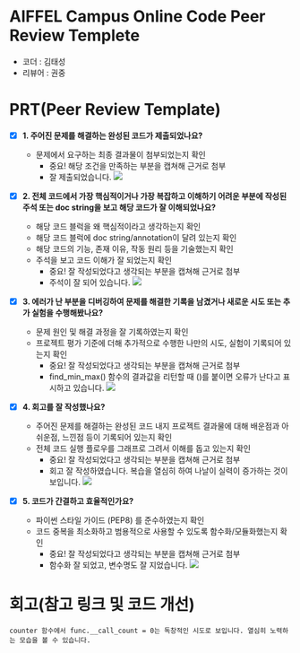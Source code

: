 # AIFFEL Campus Online Code Peer Review Templete
- 코더 : 김태성
- 리뷰어 : 권중


# PRT(Peer Review Template)
- [x]  **1. 주어진 문제를 해결하는 완성된 코드가 제출되었나요?**
    - 문제에서 요구하는 최종 결과물이 첨부되었는지 확인
        - 중요! 해당 조건을 만족하는 부분을 캡쳐해 근거로 첨부
        - 잘 제출되었습니다.
          ![](https://drive.google.com/uc?id=1zBCF48Xp7vzDDjx9mCCbjx-WVNOvNVSO)
    
- [x]  **2. 전체 코드에서 가장 핵심적이거나 가장 복잡하고 이해하기 어려운 부분에 작성된 
주석 또는 doc string을 보고 해당 코드가 잘 이해되었나요?**
    - 해당 코드 블럭을 왜 핵심적이라고 생각하는지 확인
    - 해당 코드 블럭에 doc string/annotation이 달려 있는지 확인
    - 해당 코드의 기능, 존재 이유, 작동 원리 등을 기술했는지 확인
    - 주석을 보고 코드 이해가 잘 되었는지 확인
        - 중요! 잘 작성되었다고 생각되는 부분을 캡쳐해 근거로 첨부
        - 주석이 잘 되어 있습니다.
          ![](https://drive.google.com/uc?id=135EF5OGD8njL0vgP8KVeQhAzGDv8qOkZ)
        
- [x]  **3. 에러가 난 부분을 디버깅하여 문제를 해결한 기록을 남겼거나
새로운 시도 또는 추가 실험을 수행해봤나요?**
    - 문제 원인 및 해결 과정을 잘 기록하였는지 확인
    - 프로젝트 평가 기준에 더해 추가적으로 수행한 나만의 시도, 
    실험이 기록되어 있는지 확인
        - 중요! 잘 작성되었다고 생각되는 부분을 캡쳐해 근거로 첨부
        - find_min_max() 함수의 결과값을 리턴할 때 ()를 붙이면 오류가 난다고 표시하고 있습니다.
          ![](https://drive.google.com/uc?id=1C0d8oVl0VVeZ1MWr3w2aw1V8v6oHrFzn)
        
- [x]  **4. 회고를 잘 작성했나요?**
    - 주어진 문제를 해결하는 완성된 코드 내지 프로젝트 결과물에 대해
    배운점과 아쉬운점, 느낀점 등이 기록되어 있는지 확인
    - 전체 코드 실행 플로우를 그래프로 그려서 이해를 돕고 있는지 확인
        - 중요! 잘 작성되었다고 생각되는 부분을 캡쳐해 근거로 첨부
        - 회고 잘 작성하였습니다. 복습을 열심히 하여 나날이 실력이 증가하는 것이 보입니다.
          ![](https://drive.google.com/uc?id=1UpRlIZgBPC94yzXF2-mPtlOc_n5GAuMI)
        
- [x]  **5. 코드가 간결하고 효율적인가요?**
    - 파이썬 스타일 가이드 (PEP8) 를 준수하였는지 확인
    - 코드 중복을 최소화하고 범용적으로 사용할 수 있도록 함수화/모듈화했는지 확인
        - 중요! 잘 작성되었다고 생각되는 부분을 캡쳐해 근거로 첨부
        - 함수화 잘 되었고, 변수명도 잘 지었습니다.
          ![](https://drive.google.com/uc?id=1DJ636kpkJqZyqzTruNUFdtmlj4HpPpen)


# 회고(참고 링크 및 코드 개선)
```
counter 함수에서 func.__call_count = 0는 독창적인 시도로 보입니다. 열심히 노력하는 모습을 볼 수 있습니다.
```
